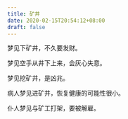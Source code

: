 ```yaml
---
title: 矿井
date: 2020-02-15T20:54:12+08:00
draft: false
---
```


梦见下矿井，不久要发财。<br>


梦见空手从井下上来，会灰心失意。<br>


梦见挖矿井，是凶兆。<br>


病人梦见进矿井，恢复健康的可能性很小。<br>


仆人梦见与矿工打架，要被解雇。<br>
